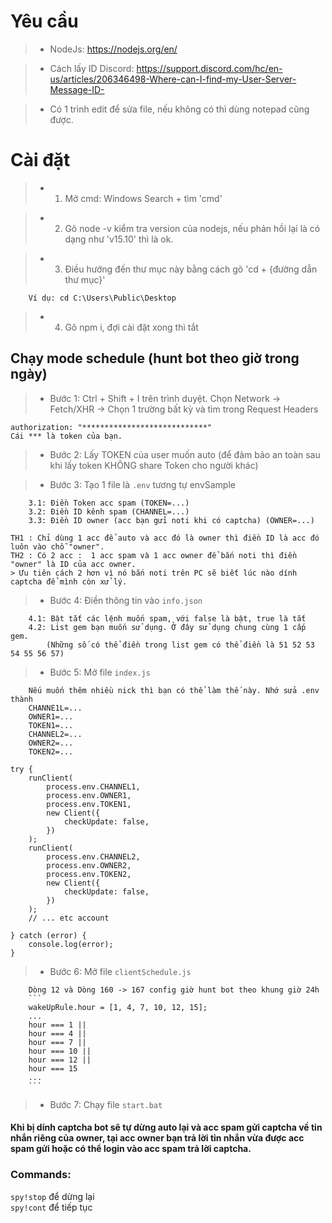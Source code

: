 # Yêu cầu

> - NodeJs: https://nodejs.org/en/

> - Cách lấy ID Discord: https://support.discord.com/hc/en-us/articles/206346498-Where-can-I-find-my-User-Server-Message-ID-

> - Có 1 trình edit để sửa file, nếu không có thì dùng notepad cũng được.

# Cài đặt

> - 1. Mở cmd: Windows Search + tìm 'cmd'

> - 2. Gõ node -v kiểm tra version của nodejs, nếu phản hồi lại là có dạng như 'v15.10' thì là ok.

> - 3. Điều hướng đến thư mục này bằng cách gõ 'cd + {đường dẫn thư mục}'

        Ví dụ: cd C:\Users\Public\Desktop


> - 4. Gõ npm i, đợi cài đặt xong thì tắt

## Chạy mode schedule (hunt bot theo giờ trong ngày)

> - Bước 1: Ctrl + Shift + I trên trình duyệt. Chọn Network -> Fetch/XHR -> Chọn 1 trường bất kỳ và tìm trong Request Headers

    authorization: "****************************"
    Cái *** là token của bạn.

> - Bước 2: Lấy TOKEN của user muốn auto (để đảm bảo an toàn sau khi lấy token KHÔNG share Token cho người khác)

> - Bước 3: Tạo 1 file là `.env` tương tự envSample

        3.1: Điền Token acc spam (TOKEN=...)
        3.2: Điền ID kênh spam (CHANNEL=...)
        3.3: Điền ID owner (acc bạn gửi noti khi có captcha) (OWNER=...)
        
    TH1 : Chỉ dùng 1 acc để auto và acc đó là owner thì điền ID là acc đó luôn vào chỗ "owner".
    TH2 : Có 2 acc :  1 acc spam và 1 acc owner để bắn noti thì điền "owner" là ID của acc owner.
    > Ưu tiên cách 2 hơn vì nó bắn noti trên PC sẽ biết lúc nào dính captcha để mình còn xử lý.

> - Bước 4: Điền thông tin vào `info.json`

        4.1: Bật tắt các lệnh muốn spam, với false là bật, true là tắt
        4.2: List gem bạn muốn sử dụng. Ở đây sử dụng chung cùng 1 cấp gem.
            (Những số có thể điền trong list gem có thể điền là 51 52 53 54 55 56 57)

> - Bước 5: Mở file `index.js`

        Nếu muốn thêm nhiều nick thì bạn có thể làm thế này. Nhớ sửa .env thành
        CHANNE1L=...
        OWNER1=...
        TOKEN1=...
        CHANNEL2=...
        OWNER2=...
        TOKEN2=...

```
try {
    runClient(
        process.env.CHANNEL1,
        process.env.OWNER1,
        process.env.TOKEN1,
        new Client({
            checkUpdate: false,
        })
    );
    runClient(
        process.env.CHANNEL2,
        process.env.OWNER2,
        process.env.TOKEN2,
        new Client({
            checkUpdate: false,
        })
    );
    // ... etc account

} catch (error) {
    console.log(error);
}
```

> - Bước 6: Mở file `clientSchedule.js`

        Dòng 12 và Dòng 160 -> 167 config giờ hunt bot theo khung giờ 24h
        ```
        wakeUpRule.hour = [1, 4, 7, 10, 12, 15];
        ...
        hour === 1 ||
        hour === 4 ||
        hour === 7 ||
        hour === 10 ||
        hour === 12 ||
        hour === 15
        ...
        ```

> - Bước 7: Chạy file `start.bat`

#### Khi bị dính captcha bot sẽ tự dừng auto lại và acc spam gửi captcha về tin nhắn riêng của owner, tại acc owner bạn trả lời tin nhắn vừa được acc spam gửi hoặc có thể login vào acc spam trả lời captcha.

### Commands:

`spy!stop` để dừng lại <br>
`spy!cont` để tiếp tục
